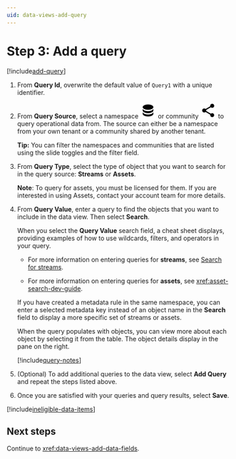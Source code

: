 ```yaml
---
uid: data-views-add-query
---
```


# Step 3: Add a query

[!include[add-query](_includes/add-query.md)]

1. From **Query Id**, overwrite the default value of `Query1` with a unique identifier.

1. From **Query Source**, select a namespace ![namespace](../../_icons/default/database.svg) or community ![community](../../_icons/default/share-variant.svg) to query operational data from. The source can either be a namespace from your own tenant or a community shared by another tenant.

   **Tip:** You can filter the namespaces and communities that are listed using the slide toggles and the filter field.

1. From **Query Type**, select the type of object that you want to search for in the query source: **Streams** or **Assets**. 

   **Note**: To query for assets, you must be licensed for them. If you are interested in using Assets, contact your account team for more details.

1. From **Query Value**, enter a query to find the objects that you want to include in the data view. Then select **Search**.

   When you select the **Query Value** search field, a cheat sheet displays, providing examples of how to use wildcards, filters, and operators in your query.
   
   - For more information on entering queries for **streams**, see [Search for streams](xref:sdsSearching#search-for-streams).

   - For more information on entering queries for **assets**, see <xref:asset-search-dev-guide>.

   If you have created a metadata rule in the same namespace, you can enter a selected metadata key instead of an object name in the **Search** field to display a more specific set of streams or assets.

   When the query populates with objects, you can view more about each object by selecting it from the table. The object details display in the pane on the right.

   [!include[query-notes](_includes/query-notes.md)]

1. (Optional) To add additional queries to the data view, select **Add Query** and repeat the steps listed above.

1. Once you are satisfied with your queries and query results, select **Save**.

[!include[ineligible-data-items](_includes/ineligible-data-items.md)]

## Next steps

Continue to <xref:data-views-add-data-fields>.